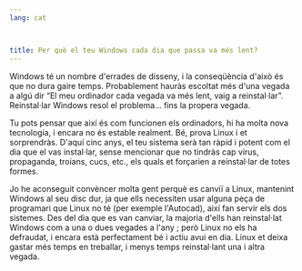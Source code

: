 ```yaml
---
lang: cat



title: Per què el teu Windows cada dia que passa va més lent?
---
```


Windows té un nombre d'errades de disseny, i la conseqüència d'això 
és que no dura gaire temps. Probablement hauràs escoltat més d'una 
vegada a algú dir “El meu ordinador cada vegada va més lent, vaig a 
reinstal·lar”. Reinstal·lar Windows resol el problema... fins la propera 
vegada.

Tu pots pensar que així és com funcionen els ordinadors, hi ha molta 
nova tecnologia, i encara no és estable realment. Bé, prova Linux i et 
sorprendràs. D'aquí cinc anys, el teu sistema serà tan ràpid i potent 
com el dia que el vas instal·lar, sense mencionar que no 
tindràs cap virus, propaganda, troians, cucs, etc., els quals et 
forçarien a reinstal·lar de totes formes.

Jo he aconseguit convèncer molta gent perquè es canviï a Linux, 
mantenint Windows al seu disc dur, ja que ells necessiten usar alguna 
peça de programari que Linux no té (per exemple l'Autocad), així fan 
servir els dos sistemes. Des del dia que es van canviar, la majoria 
d'ells han reinstal·lat Windows com a una o dues vegades a l'any ; però 
Linux no els ha defraudat, i encara està perfectament bé i actiu avui en 
dia. Linux et deixa gastar més temps en treballar, i menys temps 
reinstal·lant una i altra vegada.




